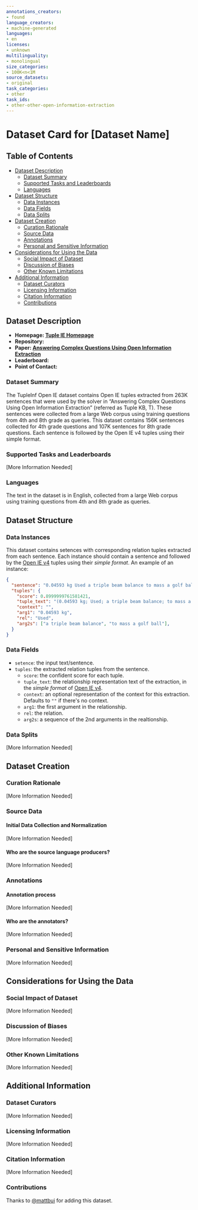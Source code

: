 ```yaml
---
annotations_creators:
- found
language_creators:
- machine-generated
languages:
- en
licenses:
- unknown
multilinguality:
- monolingual
size_categories:
- 100K<n<1M
source_datasets:
- original
task_categories:
- other
task_ids:
- other-other-open-information-extraction
---
```


# Dataset Card for [Dataset Name]

## Table of Contents
- [Dataset Description](#dataset-description)
  - [Dataset Summary](#dataset-summary)
  - [Supported Tasks and Leaderboards](#supported-tasks-and-leaderboards)
  - [Languages](#languages)
- [Dataset Structure](#dataset-structure)
  - [Data Instances](#data-instances)
  - [Data Fields](#data-fields)
  - [Data Splits](#data-splits)
- [Dataset Creation](#dataset-creation)
  - [Curation Rationale](#curation-rationale)
  - [Source Data](#source-data)
  - [Annotations](#annotations)
  - [Personal and Sensitive Information](#personal-and-sensitive-information)
- [Considerations for Using the Data](#considerations-for-using-the-data)
  - [Social Impact of Dataset](#social-impact-of-dataset)
  - [Discussion of Biases](#discussion-of-biases)
  - [Other Known Limitations](#other-known-limitations)
- [Additional Information](#additional-information)
  - [Dataset Curators](#dataset-curators)
  - [Licensing Information](#licensing-information)
  - [Citation Information](#citation-information)
  - [Contributions](#contributions)

## Dataset Description

- **Homepage: [Tuple IE Homepage](https://allenai.org/data/tuple-ie)**
- **Repository:**
- **Paper: [Answering Complex Questions Using Open Information Extraction](https://www.semanticscholar.org/paper/Answering-Complex-Questions-Using-Open-Information-Khot-Sabharwal/0ff595f0645a3e25a2f37145768985b10ead0509)**
- **Leaderboard:**
- **Point of Contact:**

### Dataset Summary

The TupleInf Open IE dataset contains Open IE tuples extracted from 263K sentences that were used by the solver in “Answering Complex Questions Using Open Information Extraction” (referred as Tuple KB, T). These sentences were collected from a large Web corpus using training questions from 4th and 8th grade as queries. This dataset contains 156K sentences collected for 4th grade questions and 107K sentences for 8th grade questions. Each sentence is followed by the Open IE v4 tuples using their simple format.

### Supported Tasks and Leaderboards

[More Information Needed]

### Languages

The text in the dataset is in English, collected from a large Web corpus using training questions from 4th and 8th grade as queries.

## Dataset Structure

### Data Instances

This dataset contains setences with corresponding relation tuples extracted from each sentence. Each instance should contain a sentence and followed by the [Open IE v4](https://github.com/allenai/openie-standalone) tuples using their *simple format*.
An example of an instance:

```JSON
{
  "sentence": "0.04593 kg Used a triple beam balance to mass a golf ball.",
  "tuples": {
    "score": 0.8999999761581421,
    "tuple_text": "(0.04593 kg; Used; a triple beam balance; to mass a golf ball)",
    "context": "",
    "arg1": "0.04593 kg",
    "rel": "Used",
    "arg2s": ["a triple beam balance", "to mass a golf ball"],
  }
}
```

### Data Fields

- `setence`: the input text/sentence.
- `tuples`: the extracted relation tuples from the sentence.
  - `score`: the confident score for each tuple.
  - `tuple_text`: the relationship representation text of the extraction, in the *simple format* of [Open IE v4](https://github.com/allenai/openie-standalone).
  - `context`: an optional representation of the context for this extraction. Defaults to `""` if there's no context.
  - `arg1`: the first argument in the relationship.
  - `rel`: the relation.
  - `arg2s`: a sequence of the 2nd arguments in the realtionship.

### Data Splits

[More Information Needed]

## Dataset Creation

### Curation Rationale

[More Information Needed]

### Source Data

#### Initial Data Collection and Normalization

[More Information Needed]

#### Who are the source language producers?

[More Information Needed]

### Annotations

#### Annotation process

[More Information Needed]

#### Who are the annotators?

[More Information Needed]

### Personal and Sensitive Information

[More Information Needed]

## Considerations for Using the Data

### Social Impact of Dataset

[More Information Needed]

### Discussion of Biases

[More Information Needed]

### Other Known Limitations

[More Information Needed]

## Additional Information

### Dataset Curators

[More Information Needed]

### Licensing Information

[More Information Needed]

### Citation Information

[More Information Needed]

### Contributions

Thanks to [@mattbui](https://github.com/mattbui) for adding this dataset.